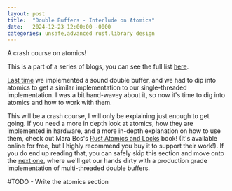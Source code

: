```yaml
---
layout: post
title:  "Double Buffers - Interlude on Atomics"
date:   2024-12-23 12:00:00 -0000
categories: unsafe,advanced rust,library design
---
```


A crash course on atomics!

This is a part of a series of blogs, you can see the full list [here](Double-Buffer-1.html).

[Last time](Double-Buffer-5.html) we implemented a sound double buffer, and we had to dip into
atomics to get a similar implementation to our single-threaded implementation. I was a bit hand-wavey
about it, so now it's time to dig into atomics and how to work with them.

This will be a crash course, I will only be explaining just enough to get going. If you need a more
in depth look at atomics, how they are implemented in hardware, and a more in-depth explanation on
how to use them, check out Mara Bos's [Rust Atomics and Locks](https://marabos.nl/atomics/) book!
(It's available online for free, but I highly recommend you buy it to support their work!).
If you do end up reading that, you can safely skip this section and move onto the [next one](Double-Buffer-7.html), where
we'll get our hands dirty with a production grade implementation of multi-threaded double buffers.

#TODO - Write the atomics section